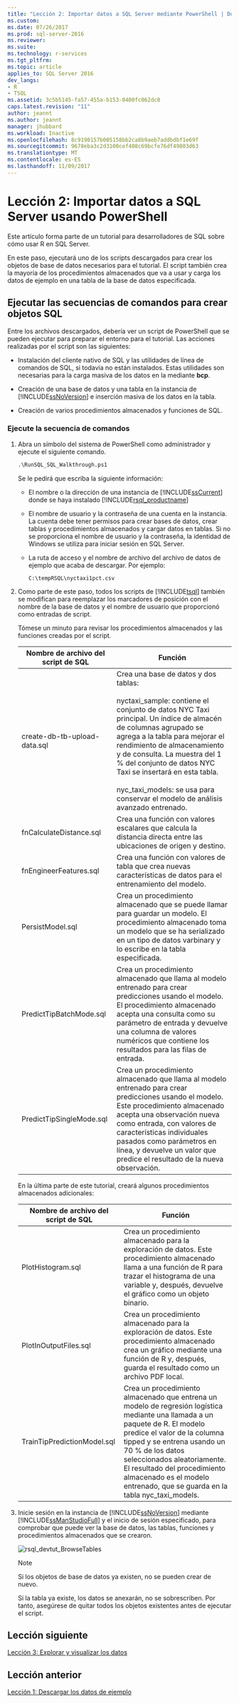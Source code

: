 ```yaml
---
title: "Lección 2: Importar datos a SQL Server mediante PowerShell | Documentos de Microsoft"
ms.custom: 
ms.date: 07/26/2017
ms.prod: sql-server-2016
ms.reviewer: 
ms.suite: 
ms.technology: r-services
ms.tgt_pltfrm: 
ms.topic: article
applies_to: SQL Server 2016
dev_langs:
- R
- TSQL
ms.assetid: 3c5b5145-fa57-455a-b153-0400fc062dc0
caps.latest.revision: "11"
author: jeannt
ms.author: jeannt
manager: jhubbard
ms.workload: Inactive
ms.openlocfilehash: 8c9190157b005158bb2ca8b9aeb7addbdbf1e69f
ms.sourcegitcommit: 9678eba3c2d3100cef408c69bcfe76df49803d63
ms.translationtype: MT
ms.contentlocale: es-ES
ms.lasthandoff: 11/09/2017
---
```

# <a name="lesson-2-import-data-to-sql-server-using-powershell"></a>Lección 2: Importar datos a SQL Server usando PowerShell

Este artículo forma parte de un tutorial para desarrolladores de SQL sobre cómo usar R en SQL Server.

En este paso, ejecutará uno de los scripts descargados para crear los objetos de base de datos necesarios para el tutorial. El script también crea la mayoría de los procedimientos almacenados que va a usar y carga los datos de ejemplo en una tabla de la base de datos especificada.

## <a name="run-the-scripts-to-create-sql-objects"></a>Ejecutar las secuencias de comandos para crear objetos SQL

Entre los archivos descargados, debería ver un script de PowerShell que se pueden ejecutar para preparar el entorno para el tutorial. Las acciones realizadas por el script son las siguientes:

- Instalación del cliente nativo de SQL y las utilidades de línea de comandos de SQL, si todavía no están instalados. Estas utilidades son necesarias para la carga masiva de los datos en la mediante **bcp**.

- Creación de una base de datos y una tabla en la instancia de [!INCLUDE[ssNoVersion](../../includes/ssnoversion-md.md)] e inserción masiva de los datos en la tabla.

- Creación de varios procedimientos almacenados y funciones de SQL.

### <a name="run-the-script"></a>Ejecute la secuencia de comandos

1.  Abra un símbolo del sistema de PowerShell como administrador y ejecute el siguiente comando.
  
    ```ps
    .\RunSQL_SQL_Walkthrough.ps1
    ```
  
    Se le pedirá que escriba la siguiente información:
  
    - El nombre o la dirección de una instancia de [!INCLUDE[ssCurrent](../../includes/sscurrent-md.md)] donde se haya instalado [!INCLUDE[rsql_productname](../../includes/rsql-productname-md.md)]
  
    - El nombre de usuario y la contraseña de una cuenta en la instancia. La cuenta debe tener permisos para crear bases de datos, crear tablas y procedimientos almacenados y cargar datos en tablas. Si no se proporciona el nombre de usuario y la contraseña, la identidad de Windows se utiliza para iniciar sesión en SQL Server.
  
    - La ruta de acceso y el nombre de archivo del archivo de datos de ejemplo que acaba de descargar. Por ejemplo:
  
        `C:\tempRSQL\nyctaxi1pct.csv`
  
2.  Como parte de este paso, todos los scripts de [!INCLUDE[tsql](../../includes/tsql-md.md)] también se modifican para reemplazar los marcadores de posición con el nombre de la base de datos y el nombre de usuario que proporcionó como entradas de script.
  
    Tómese un minuto para revisar los procedimientos almacenados y las funciones creadas por el script.
  
    |**Nombre de archivo del script de SQL**|**Función**|
    |-|-|
    |create-db-tb-upload-data.sql|Crea una base de datos y dos tablas:<br /><br />nyctaxi_sample: contiene el conjunto de datos NYC Taxi principal. Un índice de almacén de columnas agrupado se agrega a la tabla para mejorar el rendimiento de almacenamiento y de consulta. La muestra del 1 % del conjunto de datos NYC Taxi se insertará en esta tabla.<br /><br />nyc_taxi_models: se usa para conservar el modelo de análisis avanzado entrenado.|
    |fnCalculateDistance.sql|Crea una función con valores escalares que calcula la distancia directa entre las ubicaciones de origen y destino.|
    |fnEngineerFeatures.sql|Crea una función con valores de tabla que crea nuevas características de datos para el entrenamiento del modelo.|
    |PersistModel.sql|Crea un procedimiento almacenado que se puede llamar para guardar un modelo. El procedimiento almacenado toma un modelo que se ha serializado en un tipo de datos varbinary y lo escribe en la tabla especificada.|
    |PredictTipBatchMode.sql|Crea un procedimiento almacenado que llama al modelo entrenado para crear predicciones usando el modelo. El procedimiento almacenado acepta una consulta como su parámetro de entrada y devuelve una columna de valores numéricos que contiene los resultados para las filas de entrada.|
    |PredictTipSingleMode.sql|Crea un procedimiento almacenado que llama al modelo entrenado para crear predicciones usando el modelo. Este procedimiento almacenado acepta una observación nueva como entrada, con valores de características individuales pasados como parámetros en línea, y devuelve un valor que predice el resultado de la nueva observación.|
  
    En la última parte de este tutorial, creará algunos procedimientos almacenados adicionales:
  
    |**Nombre de archivo del script de SQL**|**Función**|
    |------|------|
    |PlotHistogram.sql|Crea un procedimiento almacenado para la exploración de datos. Este procedimiento almacenado llama a una función de R para trazar el histograma de una variable y, después, devuelve el gráfico como un objeto binario.|
    |PlotInOutputFiles.sql|Crea un procedimiento almacenado para la exploración de datos. Este procedimiento almacenado crea un gráfico mediante una función de R y, después, guarda el resultado como un archivo PDF local.|
    |TrainTipPredictionModel.sql|Crea un procedimiento almacenado que entrena un modelo de regresión logística mediante una llamada a un paquete de R. El modelo predice el valor de la columna tipped y se entrena usando un 70 % de los datos seleccionados aleatoriamente. El resultado del procedimiento almacenado es el modelo entrenado, que se guarda en la tabla nyc_taxi_models.|
  
3.  Inicie sesión en la instancia de [!INCLUDE[ssNoVersion](../../includes/ssnoversion-md.md)] mediante [!INCLUDE[ssManStudioFull](../../includes/ssmanstudiofull-md.md)] y el inicio de sesión especificado, para comprobar que puede ver la base de datos, las tablas, funciones y procedimientos almacenados que se crearon.
  
    ![rsql_devtut_BrowseTables](media/rsql-devtut-browsetables.png "rsql_devtut_BrowseTables")
  
    > [!NOTE]
    > Si los objetos de base de datos ya existen, no se pueden crear de nuevo.
    >   
    > Si la tabla ya existe, los datos se anexarán, no se sobrescriben. Por tanto, asegúrese de quitar todos los objetos existentes antes de ejecutar el script.

## <a name="next-lesson"></a>Lección siguiente

[Lección 3: Explorar y visualizar los datos](../tutorials/sqldev-explore-and-visualize-the-data.md)

## <a name="previous-lesson"></a>Lección anterior

[Lección 1: Descargar los datos de ejemplo](../tutorials/sqldev-download-the-sample-data.md)
